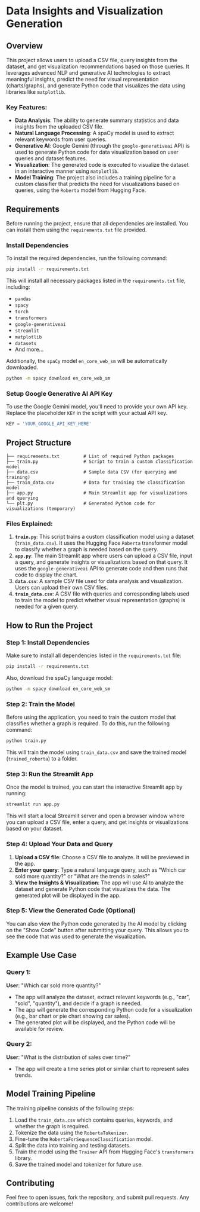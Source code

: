 # Data Insights and Visualization Generation

## Overview

This project allows users to upload a CSV file, query insights from the dataset, and get visualization recommendations based on those queries. It leverages advanced NLP and generative AI technologies to extract meaningful insights, predict the need for visual representation (charts/graphs), and generate Python code that visualizes the data using libraries like `matplotlib`.

### Key Features:
- **Data Analysis**: The ability to generate summary statistics and data insights from the uploaded CSV file.
- **Natural Language Processing**: A spaCy model is used to extract relevant keywords from user queries.
- **Generative AI**: Google Gemini (through the `google-generativeai` API) is used to generate Python code for data visualization based on user queries and dataset features.
- **Visualization**: The generated code is executed to visualize the dataset in an interactive manner using `matplotlib`.
- **Model Training**: The project also includes a training pipeline for a custom classifier that predicts the need for visualizations based on queries, using the `Roberta` model from Hugging Face.

## Requirements

Before running the project, ensure that all dependencies are installed. You can install them using the `requirements.txt` file provided.

### Install Dependencies

To install the required dependencies, run the following command:

```bash
pip install -r requirements.txt
```

This will install all necessary packages listed in the `requirements.txt` file, including:
- `pandas`
- `spacy`
- `torch`
- `transformers`
- `google-generativeai`
- `streamlit`
- `matplotlib`
- `datasets`
- And more...

Additionally, the `spaCy` model `en_core_web_sm` will be automatically downloaded.

```bash
python -m spacy download en_core_web_sm
```

### Setup Google Generative AI API Key

To use the Google Gemini model, you'll need to provide your own API key. Replace the placeholder `KEY` in the script with your actual API key.

```python
KEY = 'YOUR_GOOGLE_API_KEY_HERE'
```

## Project Structure

```plaintext
├── requirements.txt         # List of required Python packages
├── train.py                 # Script to train a custom classification model
├── data.csv                 # Sample data CSV (for querying and training)
├── train_data.csv           # Data for training the classification model
├── app.py                   # Main Streamlit app for visualizations and querying
└── plt.py                   # Generated Python code for visualizations (temporary)
```

### Files Explained:
1. **`train.py`**: This script trains a custom classification model using a dataset (`train_data.csv`). It uses the Hugging Face `Roberta` transformer model to classify whether a graph is needed based on the query.
2. **`app.py`**: The main Streamlit app where users can upload a CSV file, input a query, and generate insights or visualizations based on that query. It uses the `google-generativeai` API to generate code and then runs that code to display the chart.
3. **`data.csv`**: A sample CSV file used for data analysis and visualization. Users can upload their own CSV files.
4. **`train_data.csv`**: A CSV file with queries and corresponding labels used to train the model to predict whether visual representation (graphs) is needed for a given query.

## How to Run the Project

### Step 1: Install Dependencies

Make sure to install all dependencies listed in the `requirements.txt` file:

```bash
pip install -r requirements.txt
```

Also, download the spaCy language model:

```bash
python -m spacy download en_core_web_sm
```

### Step 2: Train the Model

Before using the application, you need to train the custom model that classifies whether a graph is required. To do this, run the following command:

```bash
python train.py
```

This will train the model using `train_data.csv` and save the trained model (`trained_roberta`) to a folder.

### Step 3: Run the Streamlit App

Once the model is trained, you can start the interactive Streamlit app by running:

```bash
streamlit run app.py
```

This will start a local Streamlit server and open a browser window where you can upload a CSV file, enter a query, and get insights or visualizations based on your dataset.

### Step 4: Upload Your Data and Query

1. **Upload a CSV file**: Choose a CSV file to analyze. It will be previewed in the app.
2. **Enter your query**: Type a natural language query, such as "Which car sold more quantity?" or "What are the trends in sales?"
3. **View the Insights & Visualization**: The app will use AI to analyze the dataset and generate Python code that visualizes the data. The generated plot will be displayed in the app.

### Step 5: View the Generated Code (Optional)

You can also view the Python code generated by the AI model by clicking on the "Show Code" button after submitting your query. This allows you to see the code that was used to generate the visualization.

## Example Use Case

### Query 1: 
**User**: "Which car sold more quantity?"

- The app will analyze the dataset, extract relevant keywords (e.g., "car", "sold", "quantity"), and decide if a graph is needed.
- The app will generate the corresponding Python code for a visualization (e.g., bar chart or pie chart showing car sales).
- The generated plot will be displayed, and the Python code will be available for review.

### Query 2: 
**User**: "What is the distribution of sales over time?"

- The app will create a time series plot or similar chart to represent sales trends.

## Model Training Pipeline

The training pipeline consists of the following steps:
1. Load the `train_data.csv` which contains queries, keywords, and whether the graph is required.
2. Tokenize the data using the `RobertaTokenizer`.
3. Fine-tune the `RobertaForSequenceClassification` model.
4. Split the data into training and testing datasets.
5. Train the model using the `Trainer` API from Hugging Face's `transformers` library.
6. Save the trained model and tokenizer for future use.

## Contributing

Feel free to open issues, fork the repository, and submit pull requests. Any contributions are welcome!
